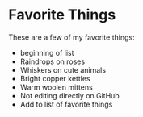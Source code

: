 # Favorite Things

These are a few of my favorite things:

- beginning of list
- Raindrops on roses
- Whiskers on cute animals
- Bright copper kettles
- Warm woolen mittens
- Not editing directly on GitHub
- Add to list of favorite things
